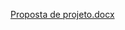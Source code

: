 [Proposta de projeto.docx](https://github.com/user-attachments/files/17929929/Proposta.de.projeto.docx)

